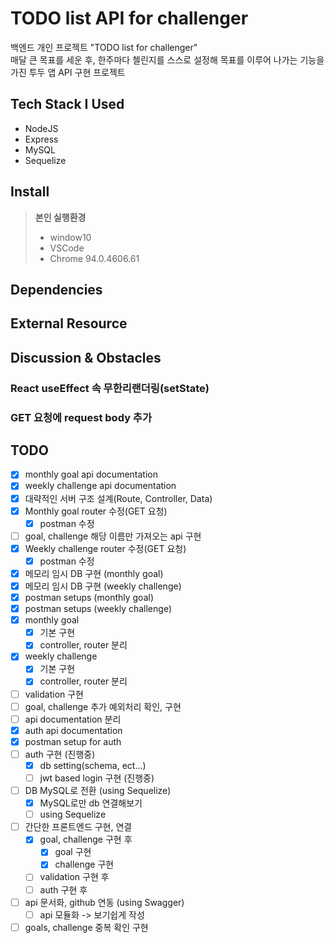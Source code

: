 # TODO list API for challenger

백엔드 개인 프로젝트 "TODO list for challenger"<br>
매달 큰 목표를 세운 후, 한주마다 첼린지를 스스로 설정해 목표를 이루어 나가는 기능을 가진 투두 앱 API 구현 프로젝트

## Tech Stack I Used

- NodeJS
- Express
- MySQL
- Sequelize

## Install

> **본인 실행환경**
>
> - window10
> - VSCode
> - Chrome 94.0.4606.61

## Dependencies

## External Resource

## Discussion & Obstacles

### React useEffect 속 무한리랜더링(setState)

### GET 요청에 request body 추가

## TODO

- [x] monthly goal api documentation
- [x] weekly challenge api documentation
- [x] 대략적인 서버 구조 설계(Route, Controller, Data)
- [x] Monthly goal router 수정(GET 요청)
  - [x] postman 수정
- [ ] goal, challenge 해당 이름만 가져오는 api 구현
- [x] Weekly challenge router 수정(GET 요청)
  - [x] postman 수정
- [x] 메모리 임시 DB 구현 (monthly goal)
- [x] 메모리 임시 DB 구현 (weekly challenge)
- [x] postman setups (monthly goal)
- [x] postman setups (weekly challenge)
- [x] monthly goal
  - [x] 기본 구현
  - [x] controller, router 분리
- [x] weekly challenge
  - [x] 기본 구현
  - [x] controller, router 분리
- [ ] validation 구현
- [ ] goal, challenge 추가 예외처리 확인, 구현
- [ ] api documentation 분리
- [x] auth api documentation
- [x] postman setup for auth
- [ ] auth 구현 (진행중)
  - [x] db setting(schema, ect...)
  - [ ] jwt based login 구현 (진행중)
- [ ] DB MySQL로 전환 (using Sequelize)
  - [x] MySQL로만 db 연결해보기
  - [ ] using Sequelize
- [ ] 간단한 프론트엔드 구현, 연결
  - [x] goal, challenge 구현 후
    - [x] goal 구현
    - [x] challenge 구현
  - [ ] validation 구현 후
  - [ ] auth 구현 후
- [ ] api 문서화, github 연동 (using Swagger)
  - [ ] api 모듈화 -> 보기쉽게 작성
- [ ] goals, challenge 중복 확인 구현

